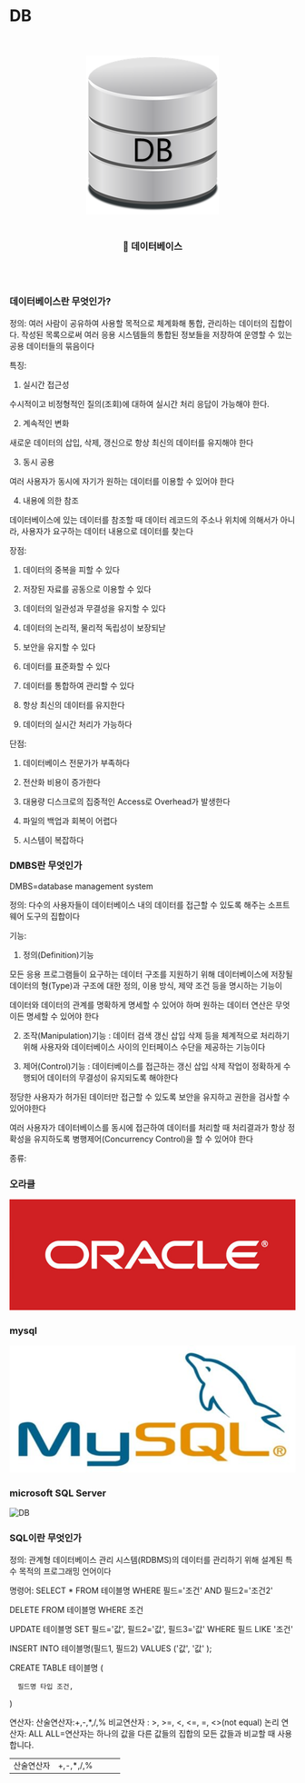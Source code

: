 # DB 
<div align="center">
    <br/>
    <br/>
    <img src="https://github.com/Cdohyeon/DB/blob/main/20171006_015055.png?raw=true" alt="DB" />
    <br/>
    <br/>
    <h3>🍹 데이터베이스</h3>
    <br/>
    <br/>
</div>
<div><h3>데이터베이스란 무엇인가?</div>

정의:
여러 사람이 공유하여 사용할 목적으로 체계화해 통합, 관리하는 데이터의 집합이다. 작성된 목록으로써 여러 응용 시스템들의 통합된 정보들을 저장하여 운영할 수 있는 공용 데이터들의 묶음이다

특징:
1. 실시간 접근성

수시적이고 비정형적인 질의(조회)에 대하여 실시간 처리 응답이 가능해야 한다.

 

 

2. 계속적인 변화

새로운 데이터의 삽입, 삭제, 갱신으로 항상 최신의 데이터를 유지해야 한다

 

3. 동시 공용 

여러 사용자가 동시에 자기가 원하는 데이터를 이용할 수 있어야 한다

 

4. 내용에 의한 참조

데이터베이스에 있는 데이터를 참조할 때 데이터 레코드의 주소나 위치에 의해서가 아니라, 사용자가 요구하는 데이터 내용으로 데이터를 찾는다

장점:
1. 데이터의 중복을 피할 수 있다

2. 저장된 자료를 공동으로 이용할 수 있다

3. 데이터의 일관성과 무결성을 유지할 수 있다

4. 데이터의 논리적, 물리적 독립성이 보장되낟

5. 보안을 유지할 수 있다

6. 데이터를 표준화할 수 있다

7. 데이터를 통합하여 관리할 수 있다

8. 항상 최신의 데이터를 유지한다

9. 데이터의 실시간 처리가 가능하다

단점:
1. 데이터베이스 전문가가 부족하다

2. 전산화 비용이 증가한다

3. 대용량 디스크로의 집중적인 Access로 Overhead가 발생한다

4. 파일의 백업과 회복이 어렵다

5. 시스템이 복잡하다

<div><h3>DMBS란 무엇인가</div>

DMBS=database management system

정의:
다수의 사용자들이 데이터베이스 내의 데이터를 접근할 수 있도록 해주는 소프트웨어 도구의 집합이다

기능:
1. 정의(Definition)기능

모든 응용 프로그램들이 요구하는 데이터 구조를 지원하기 위해 데이터베이스에 저장될 데이터의 형(Type)과 구조에 대한 정의, 이용 방식, 제약 조건 등을 명시하는 기능이

데이터와 데이터의 관계를 명확하게 명세할 수 있어야 하며 원하는 데이터 연산은 무엇이든 명세할 수 있어야 한다



2. 조작(Manipulation)기능 : 데이터 검색 갱신 삽입 삭제 등을 체계적으로 처리하기 위해 사용자와 데이터베이스 사이의 인터페이스 수단을 제공하는 기능이다



3. 제어(Control)기능 : 데이터베이스를 접근하는 갱신 삽입 삭제 작업이 정확하게 수행되어 데이터의 무결성이 유지되도록 해야한다

정당한 사용자가 허가된 데이터만 접근할 수 있도록 보안을 유지하고 권한을 검사할 수 있어야한다

여러 사용자가 데이터베이스를 동시에 접근하여 데이터를 처리할 때 처리결과가 항상 정확성을 유지하도록 병행제어(Concurrency Control)을 할 수 있어야 한다

종류:
<div>
<h3>오라클</h3>
<img src="https://github.com/Cdohyeon/DB/blob/main/1.jpg?raw=true" alt="DB" />
<br>
<h3>mysql</h3>
<img src="https://github.com/Cdohyeon/DB/blob/main/2.jpg?raw=true" alt="DB" />
<br>
<h3>microsoft SQL Server</h3>
<img src="https://github.com/Cdohyeon/DB/blob/main/3.jpg?raw=true" alt="DB" />
</div>

<div><h3>SQL이란 무엇인가</h3></div>
정의:
관계형 데이터베이스 관리 시스템(RDBMS)의 데이터를 관리하기 위해 설계된 특수 목적의 프로그래밍 언어이다

명령어:
SELECT * FROM 테이블명 WHERE 필드='조건' AND 필드2='조건2'

DELETE FROM 테이블명 WHERE 조건

UPDATE 테이블명 SET 필드='값', 필드2='값', 필드3='값' WHERE 필드 LIKE '조건'

INSERT INTO 테이블명(필드1, 필드2) VALUES ('값', '값' );

CREATE TABLE 테이블명 (

      필드명 타입 조건,


)

연산자:
산술연산자:+,-,*,/,%
비교연산자 : >, >=, <, <=, =, <>(not equal)
논리 연산자:
ALL	ALL=연산자는 하나의 값을 다른 값들의 집합의 모든 값들과 비교할 때 사용합니다.
<table>
<tr>
<td>산술연산자
</td>
<td>+,-,*,/,%
</td>
<td>
</td>
<td>
</td>
<td>
</table>


 




